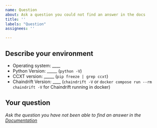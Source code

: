 ```yaml
---
name: Question
about: Ask a question you could not find an answer in the docs
title: ''
labels: "Question"
assignees: ''

---
```

<!-- 
Have you searched for similar issues before posting it?
Did you have a VERY good look at the [documentation](https://www.chaindrift.io/en/latest/) and are sure that the question is not explained there

Please do not use the question template to report bugs or to request new features.
-->

## Describe your environment

  * Operating system: ____
  * Python Version: _____ (`python -V`)
  * CCXT version: _____ (`pip freeze | grep ccxt`)
  * Chaindrift Version: ____ (`chaindrift -V` or `docker compose run --rm chaindrift -V` for Chaindrift running in docker)
  
## Your question

*Ask the question you have not been able to find an answer in the [Documentation](https://www.chaindrift.io/en/latest/)*
